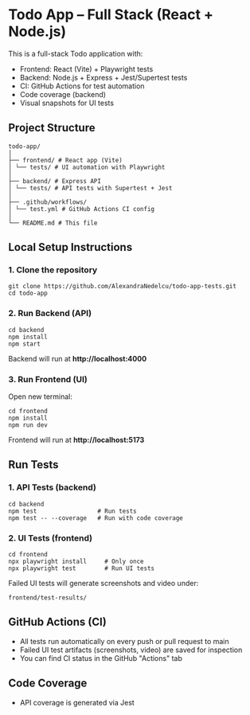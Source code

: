 # Todo App – Full Stack (React + Node.js)

This is a full-stack Todo application with:
- Frontend: React (Vite) + Playwright tests
- Backend: Node.js + Express + Jest/Supertest tests
- CI: GitHub Actions for test automation
- Code coverage (backend)
- Visual snapshots for UI tests

## Project Structure
```
todo-app/
│
├── frontend/ # React app (Vite)
│ └── tests/ # UI automation with Playwright
│
├── backend/ # Express API
│ └── tests/ # API tests with Supertest + Jest
│
├── .github/workflows/
│ └── test.yml # GitHub Actions CI config
│
└── README.md # This file
```

## Local Setup Instructions

### 1. Clone the repository
```
git clone https://github.com/AlexandraNedelcu/todo-app-tests.git
cd todo-app
```

### 2. Run Backend (API)
```
cd backend
npm install
npm start
```

Backend will run at **http://localhost:4000**

### 3. Run Frontend (UI)
Open new terminal:
```
cd frontend
npm install
npm run dev
```

Frontend will run at **http://localhost:5173**

## Run Tests

### 1. API Tests (backend)
```
cd backend
npm test                 # Run tests
npm test -- --coverage   # Run with code coverage
```

### 2. UI Tests (frontend)
```
cd frontend
npx playwright install     # Only once
npx playwright test        # Run UI tests
```

Failed UI tests will generate screenshots and video under:
```
frontend/test-results/
```

## GitHub Actions (CI)

- All tests run automatically on every push or pull request to main
- Failed UI test artifacts (screenshots, video) are saved for inspection
- You can find CI status in the GitHub "Actions" tab

## Code Coverage
- API coverage is generated via Jest
